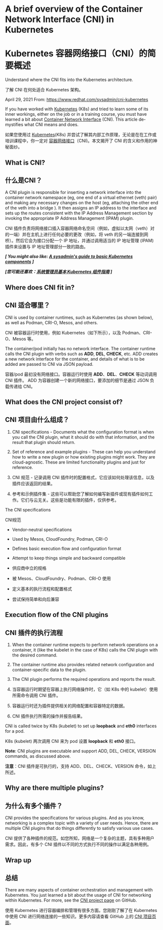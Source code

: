 # A brief overview of the Container Network Interface (CNI) in Kubernetes

# Kubernetes 容器网络接口（CNI）的简要概述

Understand where the CNI fits into the Kubernetes architecture.

了解 CNI 在何处适合 Kubernetes 架构。

April 29, 2021 From: https://www.redhat.com/sysadmin/cni-kubernetes

If you have worked with [Kubernetes](https://www.redhat.com/en/topics/containers/what-is-kubernetes?intcmp=701f20000012ngPAAQ) (K8s) and tried to learn some of its inner workings, either on the job or in a  training course, you must have learned a bit about [Container Network Interface](https://kubernetes.io/docs/concepts/extend-kubernetes/compute-storage-net/network-plugins/) (CNI). This article de-mystifies what CNI means and does.

如果您使用过 [Kubernetes](https://www.redhat.com/en/topics/containers/what-is-kubernetes?intcmp=701f20000012ngPAAQ)(K8s) 并尝试了解其内部工作原理，无论是在在工作或培训课程中，你一定对 [容器网络接口](https://kubernetes.io/docs/concepts/extend-kubernetes/compute-storage-net/network-plugins/)（CNI)。本文揭开了 CNI 的含义和作用的神秘面纱。

## What is CNI?

## 什么是CNI？

A CNI plugin is responsible for inserting a network interface into  the container network namespace (eg, one end of a virtual ethernet  (veth) pair) and making any necessary changes on the host (eg,  attaching the other end of the veth into a bridge ). It then assigns an  IP address to the interface and sets up the routes consistent with the  IP Address Management section by invoking the appropriate IP Address  Management (IPAM) plugin.

CNI 插件负责将网络接口插入容器网络命名空间（例如，虚拟以太网（veth）对的一端）并在主机上进行任何必要的更改（例如，将 veth 的另一端连接到网桥）。然后它会为接口分配一个 IP 地址，并通过调用适当的 IP 地址管理 (IPAM) 插件来设置与 IP 地址管理部分一致的路由。

***[ You might also like: [A sysadmin's guide to basic Kubernetes components](https://www.redhat.com/sysadmin/kubernetes-components) ]***

***[您可能还喜欢：[系统管理员基本 Kubernetes 组件指南](https://www.redhat.com/sysadmin/kubernetes-components) ]***

## Where does CNI fit in?

## CNI 适合哪里？

CNI is used by container runtimes, such as Kubernetes (as shown below), as well as Podman, CRI-O, Mesos, and others.

CNI 被容器运行时使用，例如 Kubernetes（如下所示），以及 Podman、CRI-O、Mesos 等。

The container/pod initially has no network interface. The container runtime calls the CNI plugin with verbs such as **ADD**, **DEL**, **CHECK**, etc. ADD creates a new network interface for the container, and details of what is to be added are passed to CNI via JSON payload.

容器/pod 最初没有网络接口。容器运行时使用 **ADD**、**DEL**、**CHECK** 等动词调用 CNI 插件。 ADD 为容器创建一个新的网络接口，要添加的细节是通过 JSON 负载传递给 CNI。

## What does the CNI project consist of?

## CNI 项目由什么组成？

1. CNI specifications - Documents what the configuration format is  when you call the CNI plugin, what it should do with that information,  and the result that plugin should return.
2. Set of reference and example plugins - These can help you  understand how to write a new plugin or how existing plugins might work. They are cloud-agnostic. These are limited functionality plugins and  just for reference.



1. CNI 规范 - 记录调用 CNI 插件时的配置格式，它应该如何处理该信息，以及插件应该返回的结果。
2. 参考和示例插件集 - 这些可以帮助您了解如何编写新插件或现有插件如何工作。它们与云无关。这些是功能有限的插件，仅供参考。

The CNI specifications

CNI规范

- Vendor-neutral specifications
- Used by Mesos, CloudFoundry, Podman, CRI-O
- Defines basic execution flow and configuration format
- Attempt to keep things simple and backward compatible

- 供应商中立的规格
- 被 Mesos、CloudFoundry、Podman、CRI-O 使用
- 定义基本的执行流程和配置格式
- 尝试保持简单和向后兼容

## Execution flow of the CNI plugins

## CNI 插件的执行流程

1. When the container runtime expects to perform network operations on a container, it (like the kubelet in the case of K8s) calls the CNI  plugin with the desired command.
2. The container runtime also provides related network configuration and container-specific data to the plugin.
3. The CNI plugin performs the required operations and reports the result.



1. 当容器运行时期望在容器上执行网络操作时，它（如 K8s 中的 kubelet）使用所需命令调用 CNI 插件。
2. 容器运行时还为插件提供相关的网络配置和容器特定的数据。
3. CNI 插件执行所需的操作并报告结果。

CNI is called twice by K8s (kubelet) to set up **loopback** and **eth0** interfaces for a pod.

K8s (kubelet) 两次调用 CNI 来为 pod 设置 **loopback** 和 **eth0** 接口。

**Note**: CNI plugins are executable and support ADD, DEL, CHECK, VERSION commands, as discussed above.

**注意**：CNI 插件是可执行的，支持 ADD、DEL、CHECK、VERSION 命令，如上所述。

## Why are there multiple plugins?

## 为什么有多个插件？

CNI provides the specifications for various plugins. And as you know, networking is a complex topic with a variety of user needs. Hence,  there are multiple CNI plugins that do things differently to satisfy  various use cases.

CNI 提供了各种插件的规范。如您所知，网络是一个复杂的主题，具有多种用户需求。因此，有多个 CNI 插件以不同的方式执行不同的操作以满足各种用例。

## Wrap up

##  总结

There are many aspects of container orchestration and management with Kubernetes. You just learned a bit about the usage of CNI for networking within Kubernetes. For more, see the [CNI project page](https://github.com/containernetworking/cni) on GitHub. 

使用 Kubernetes 进行容器编排和管理有很多方面。您刚刚了解了在 Kubernetes 中使用 CNI 进行网络连接的一些知识。更多内容请查看 GitHub 上的 [CNI 项目页面](https://github.com/containernetworking/cni)。


